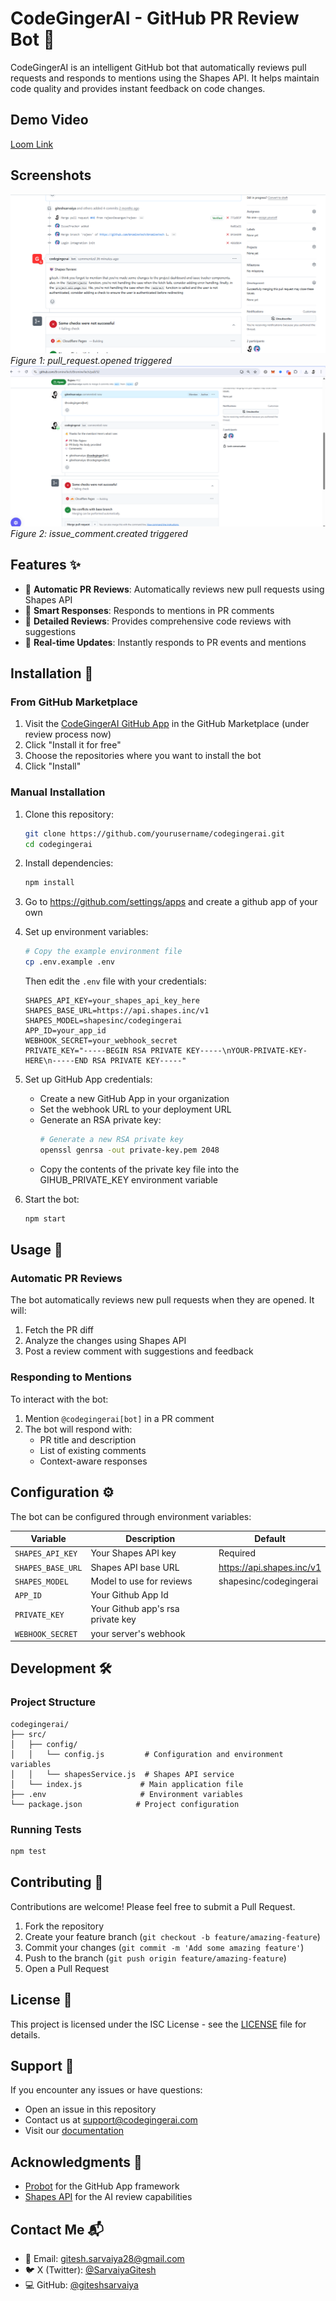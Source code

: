 # CodeGingerAI - GitHub PR Review Bot 🤖

CodeGingerAI is an intelligent GitHub bot that automatically reviews pull requests and responds to mentions using the Shapes API. It helps maintain code quality and provides instant feedback on code changes.

## Demo Video
[Loom Link](https://www.loom.com/share/58829c0876c546cb834c40981507de6d?sid=d91bdc1c-7428-4bee-b762-7c4fae88036b)
## Screenshots
![pull_request.opened triggered](https://github.com/giteshsarvaiya/api/blob/main/examples/github/codegingerai/assets/Screenshot%202025-05-14%20190119.png)
*Figure 1: pull_request.opened triggered*
![issue_comment.created triggered](https://github.com/giteshsarvaiya/api/blob/main/examples/github/codegingerai/assets/Screenshot%202025-05-14%20143444.png)
*Figure 2: issue_comment.created triggered*

## Features ✨

- 🤖 **Automatic PR Reviews**: Automatically reviews new pull requests using Shapes API
- 💬 **Smart Responses**: Responds to mentions in PR comments
- 📝 **Detailed Reviews**: Provides comprehensive code reviews with suggestions
- 🔄 **Real-time Updates**: Instantly responds to PR events and mentions

## Installation 🚀

### From GitHub Marketplace

1. Visit the [CodeGingerAI GitHub App](https://github.com/marketplace/codegingerai) in the GitHub Marketplace (under review process now)
2. Click "Install it for free"
3. Choose the repositories where you want to install the bot
4. Click "Install"

### Manual Installation

1. Clone this repository:
   ```bash
   git clone https://github.com/yourusername/codegingerai.git
   cd codegingerai
   ```

2. Install dependencies:
   ```bash
   npm install
   ```
3. Go to https://github.com/settings/apps 
   and create a github app of your own
   
4. Set up environment variables:
   ```bash
   # Copy the example environment file
   cp .env.example .env
   ```
   
   Then edit the `.env` file with your credentials:
   ```env
   SHAPES_API_KEY=your_shapes_api_key_here
   SHAPES_BASE_URL=https://api.shapes.inc/v1
   SHAPES_MODEL=shapesinc/codegingerai
   APP_ID=your_app_id
   WEBHOOK_SECRET=your_webhook_secret
   PRIVATE_KEY="-----BEGIN RSA PRIVATE KEY-----\nYOUR-PRIVATE-KEY-HERE\n-----END RSA PRIVATE KEY-----"
   ```

5. Set up GitHub App credentials:
   - Create a new GitHub App in your organization
   - Set the webhook URL to your deployment URL
   - Generate an RSA private key:
     ```bash
     # Generate a new RSA private key
     openssl genrsa -out private-key.pem 2048
     ```
   - Copy the contents of the private key file into the GIHUB_PRIVATE_KEY environment variable

6. Start the bot:
   ```bash
   npm start
   ```

## Usage 📝

### Automatic PR Reviews

The bot automatically reviews new pull requests when they are opened. It will:
1. Fetch the PR diff
2. Analyze the changes using Shapes API
3. Post a review comment with suggestions and feedback

### Responding to Mentions

To interact with the bot:
1. Mention `@codegingerai[bot]` in a PR comment
2. The bot will respond with:
   - PR title and description
   - List of existing comments
   - Context-aware responses

## Configuration ⚙️

The bot can be configured through environment variables:

| Variable | Description | Default |
|----------|-------------|---------|
| `SHAPES_API_KEY` | Your Shapes API key | Required |
| `SHAPES_BASE_URL` | Shapes API base URL | https://api.shapes.inc/v1 |
| `SHAPES_MODEL` | Model to use for reviews | shapesinc/codegingerai |
| `APP_ID` | Your Github App Id
| `PRIVATE_KEY` | Your Github app's rsa private key
| `WEBHOOK_SECRET` | your server's webhook

## Development 🛠️

### Project Structure
```
codegingerai/
├── src/
│   ├── config/
│   │   └── config.js         # Configuration and environment variables
│   │   └── shapesService.js  # Shapes API service
│   └── index.js             # Main application file
├── .env                     # Environment variables
└── package.json            # Project configuration
```

### Running Tests
```bash
npm test
```

## Contributing 🤝

Contributions are welcome! Please feel free to submit a Pull Request.

1. Fork the repository
2. Create your feature branch (`git checkout -b feature/amazing-feature`)
3. Commit your changes (`git commit -m 'Add some amazing feature'`)
4. Push to the branch (`git push origin feature/amazing-feature`)
5. Open a Pull Request

## License 📄

This project is licensed under the ISC License - see the [LICENSE](LICENSE) file for details.

## Support 💬

If you encounter any issues or have questions:
- Open an issue in this repository
- Contact us at support@codegingerai.com
- Visit our [documentation](https://docs.codegingerai.com)

## Acknowledgments 🙏

- [Probot](https://probot.github.io/) for the GitHub App framework
- [Shapes API](https://shapes.inc) for the AI review capabilities

## Contact Me 📬

- 📧 Email: [gitesh.sarvaiya28@gmail.com](mailto:gitesh.sarvaiya28@gmail.com)
- 🐦 X (Twitter): [@SarvaiyaGitesh](https://x.com/SarvaiyaGitesh)
- 💻 GitHub: [@giteshsarvaiya](https://github.com/giteshsarvaiya)
